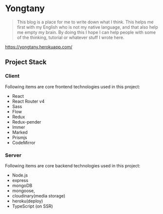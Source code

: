 # Yongtany

> This blog is a place for me to write down what I think. This helps me first with my English who is not my native language, and that also help me empty my brain. By doing this I hope I can help people with some of the thinking, tutorial or whatever stuff I wrote here.

https://yongtany.herokuapp.com/

## Project Stack

### Client

Following items are core frontend technologies used in this project:

- React
- React Router v4
- Sass
- Flow
- Redux
- Redux-pender
- Immer
- Marked
- Prismjs
- CodeMirror

### Server

Following items are core backend technologies used in this project:

- Node.js
- express
- mongoDB
- mongoose,
- cloudinary(media storage)
- heroku(deploy)
- TypeScript (on SSR)
